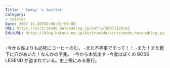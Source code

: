 ```yaml
---
Title: ' today''s twitter'
Category:
- twitter
Date: 2007-11-20T00:00:01+09:00
URL: https://kiririmode.hatenablog.jp/entry/20071120/p2
EditURL: https://blog.hatena.ne.jp/kiririmode/kiririmode.hatenablog.jp/atom/entry/8454420450078216198
---
```



-今から誰よりも必死にコーヒーのむ。
-また不祥事ですって！！
-また！また靴下に穴があいた！なんかの予兆。
-今から本気出す
-今度はぼくの BOSS LEGEND が盗まれている。史上稀にみる悪行。
